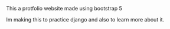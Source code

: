 This a protfolio website made using bootstrap 5 

Im making this to practice django and also to learn more about it.